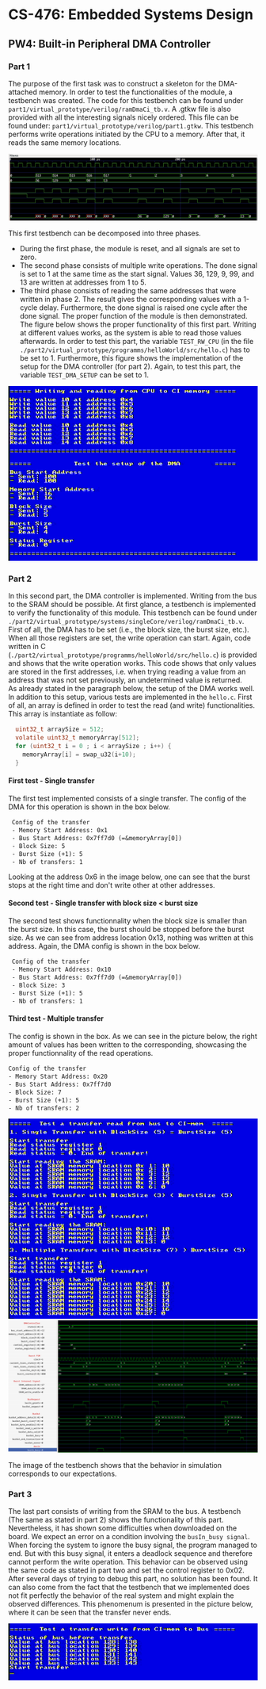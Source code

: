 # CS-476: Embedded Systems Design
## PW4: Built-in Peripheral DMA Controller

### Part 1
The purpose of the first task was to construct a skeleton for the DMA-attached memory. In order to test the functionalities of the module, a testbench was created. The code for this testbench can be found under `part1/virtual_prototype/verilog/ramDmaCi_tb.v`. A .gtkw file is also provided with all the interesting signals nicely ordered. This file can be found under: `part1/virtual_prototype/verilog/part1.gtkw`. This testbench performs write operations initiated by the CPU to a memory. After that, it reads the same memory locations.

![img_tb1](./ressources/tb_part1.png)

This first testbench can be decomposed into three phases. 
- During the first phase, the module is reset, and all signals are set to zero. 
- The second phase consists of multiple write operations. The done signal is set to 1 at the same time as the start signal. Values 36, 129, 9, 99, and 13 are written at addresses from 1 to 5. 
- The third phase consists of reading the same addresses that were written in phase 2. The result gives the corresponding values with a 1-cycle delay. Furthermore, the done signal is raised one cycle after the done signal. The proper function of the module is then demonstrated. \
The figure below shows the proper functionality of this first part. Writing at different values works, as the system is able to read those values afterwards. In order to test this part, the variable `TEST_RW_CPU` (in the file `./part2/virtual_prototype/programms/helloWorld/src/hello.c`) has to be set to 1. Furthermore, this figure shows the implementation of the setup for the DMA controller (for part 2). Again, to test this part, the variable `TEST_DMA_SETUP` can be set to 1.

![img_part1_2](./ressources/part1_2.png)

### Part 2
In this second part, the DMA controller is implemented. Writing from the bus to the SRAM should be possible. At first glance, a testbench is implemented to verify the functionality of this module. This testbench can be found under `./part2/virtual_prototype/systems/singleCore/verilog/ramDmaCi_tb.v`. First of all, the DMA has to be set (i.e., the block size, the burst size, etc.). When all those registers are set, the write operation can start. Again, code written in C (`./part2/virtual_prototype/programms/helloWorld/src/hello.c`) is provided and shows that the write operation works. This code shows that only values are stored in the first addresses, i.e. when trying reading a value from an address that was not set previously, an undetermined value is returned. \
As already stated in the paragraph below, the setup of the DMA works well. In addition to this setup, various tests are implemented in the `hello.c`. First of all, an array is defined in order to test the read (and write) functionalities. This array is instantiate as follow:
```C
  uint32_t arraySize = 512;
  volatile uint32_t memoryArray[512];
  for (uint32_t i = 0 ; i < arraySize ; i++) {
    memoryArray[i] = swap_u32(i+10);
  }
```
#### First test - Single transfer

The first test implemented consists of a single transfer. The config of the DMA for this operation is shown in the box below.
```
 Config of the transfer
 - Memory Start Address: 0x1
 - Bus Start Address: 0x7ff7d0 (=&memoryArray[0])
 - Block Size: 5
 - Burst Size (+1): 5
 - Nb of transfers: 1
 ```
Looking at the address 0x6 in the image below, one can see that the burst stops at the right time and don't write other at other addresses.

#### Second test - Single transfer with block size < burst size
The second test shows functionnality when the block size is smaller than the burst size. In this case, the burst should be stopped before the burst size. As we can see from address location 0x13, nothing was written at this address. Again, the DMA config is shown in the box below.
```
 Config of the transfer
 - Memory Start Address: 0x10
 - Bus Start Address: 0x7ff7d0 (=&memoryArray[0])
 - Block Size: 3
 - Burst Size (+1): 5
 - Nb of transfers: 1
```

#### Third test - Multiple transfer
The config is shown in the box. As we can see in the picture below, the right amount of values has been written to the corresponding, showcasing the proper functionnality of the read operations.
```
Config of the transfer
- Memory Start Address: 0x20
- Bus Start Address: 0x7ff7d0
- Block Size: 7
- Burst Size (+1): 5
- Nb of transfers: 2
```



![img_part2_3](./ressources/part2_3.png)
![img_tb3](./ressources/tb_part3.png)

The image of the testbench shows that the behavior in simulation corresponds to our expectations.

### Part 3
The last part consists of writing from the SRAM to the bus. A testbench (The same as stated in part 2) shows the functionality of this part. Nevertheless, it has shown some difficulties when downloaded on the board. We expect an error on a condition involving the `busIn_busy signal`. When forcing the system to ignore the busy signal, the program managed to end. But with this busy signal, it enters a deadlock sequence and therefore cannot perform the write operation. This behavior can be observed using the same code as stated in part two and set the control register to 0x02.
After several days of trying to debug this part, no solution has been found. It can also come from the fact that the testbench that we implemented does not fit perfectly the behavior of the real system and might explain the observed differences. 
This phenomenum is presented in the picture below, where it can be seen that the transfer never ends.

![img_part3](./ressources/part3.png)

